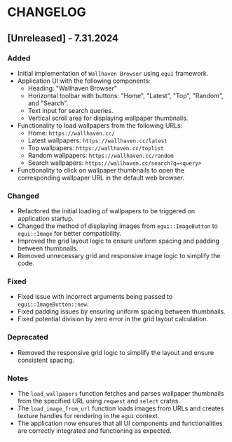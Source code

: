 # CHANGELOG

## [Unreleased] - 7.31.2024

### Added
- Initial implementation of `Wallhaven Browser` using `egui` framework.
- Application UI with the following components:
  - Heading: "Wallhaven Browser"
  - Horizontal toolbar with buttons: "Home", "Latest", "Top", "Random", and "Search".
  - Text input for search queries.
  - Vertical scroll area for displaying wallpaper thumbnails.
- Functionality to load wallpapers from the following URLs:
  - Home: `https://wallhaven.cc/`
  - Latest wallpapers: `https://wallhaven.cc/latest`
  - Top wallpapers: `https://wallhaven.cc/toplist`
  - Random wallpapers: `https://wallhaven.cc/random`
  - Search wallpapers: `https://wallhaven.cc/search?q=<query>`
- Functionality to click on wallpaper thumbnails to open the corresponding wallpaper URL in the default web browser.

### Changed
- Refactored the initial loading of wallpapers to be triggered on application startup.
- Changed the method of displaying images from `egui::ImageButton` to `egui::Image` for better compatibility.
- Improved the grid layout logic to ensure uniform spacing and padding between thumbnails.
- Removed unnecessary grid and responsive image logic to simplify the code.

### Fixed
- Fixed issue with incorrect arguments being passed to `egui::ImageButton::new`.
- Fixed padding issues by ensuring uniform spacing between thumbnails.
- Fixed potential division by zero error in the grid layout calculation.

### Deprecated
- Removed the responsive grid logic to simplify the layout and ensure consistent spacing.

### Notes
- The `load_wallpapers` function fetches and parses wallpaper thumbnails from the specified URL using `reqwest` and `select` crates.
- The `load_image_from_url` function loads images from URLs and creates texture handles for rendering in the `egui` context.
- The application now ensures that all UI components and functionalities are correctly integrated and functioning as expected.
